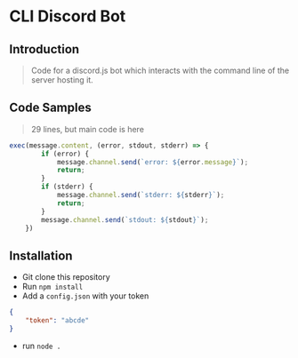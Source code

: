 # CLI Discord Bot

## Introduction

> Code for a discord.js bot which interacts with the command line of the server hosting it.

## Code Samples

> 29 lines, but main code is here
```js
exec(message.content, (error, stdout, stderr) => {
        if (error) {
            message.channel.send(`error: ${error.message}`);
            return;
        }
        if (stderr) {
            message.channel.send(`stderr: ${stderr}`);
            return;
        }
        message.channel.send(`stdout: ${stdout}`);
    })

```

## Installation

- Git clone this repository
- Run `npm install`
- Add a `config.json` with your  token
```json
{
    "token": "abcde"
}
```
- run `node .`